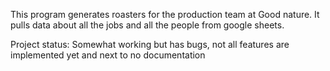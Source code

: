 This program generates roasters for the production team at Good nature. 
It pulls data about all the jobs and all the people from google sheets.

Project status: Somewhat working but has bugs, not all features are implemented yet and next to no documentation
